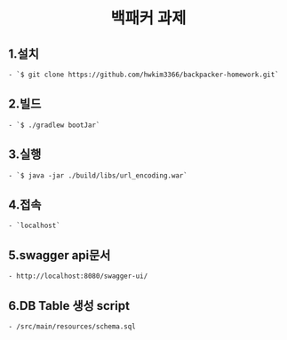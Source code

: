 <div align="center">
<h1>백패커 과제</h1>
</div>

## 1.설치

    - `$ git clone https://github.com/hwkim3366/backpacker-homework.git`


## 2.빌드

    - `$ ./gradlew bootJar`


## 3.실행

    - `$ java -jar ./build/libs/url_encoding.war`

    
## 4.접속

    - `localhost`


## 5.swagger api문서

    - http://localhost:8080/swagger-ui/


## 6.DB Table 생성 script

    - /src/main/resources/schema.sql
